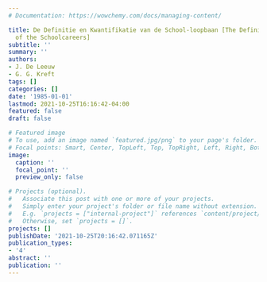 ```yaml
---
# Documentation: https://wowchemy.com/docs/managing-content/

title: De Definitie en Kwantifikatie van de School-loopbaan [The Definition and Quantification
  of the Schoolcareers]
subtitle: ''
summary: ''
authors:
- J. De Leeuw
- G. G. Kreft
tags: []
categories: []
date: '1985-01-01'
lastmod: 2021-10-25T16:16:42-04:00
featured: false
draft: false

# Featured image
# To use, add an image named `featured.jpg/png` to your page's folder.
# Focal points: Smart, Center, TopLeft, Top, TopRight, Left, Right, BottomLeft, Bottom, BottomRight.
image:
  caption: ''
  focal_point: ''
  preview_only: false

# Projects (optional).
#   Associate this post with one or more of your projects.
#   Simply enter your project's folder or file name without extension.
#   E.g. `projects = ["internal-project"]` references `content/project/deep-learning/index.md`.
#   Otherwise, set `projects = []`.
projects: []
publishDate: '2021-10-25T20:16:42.071165Z'
publication_types:
- '4'
abstract: ''
publication: ''
---
```

